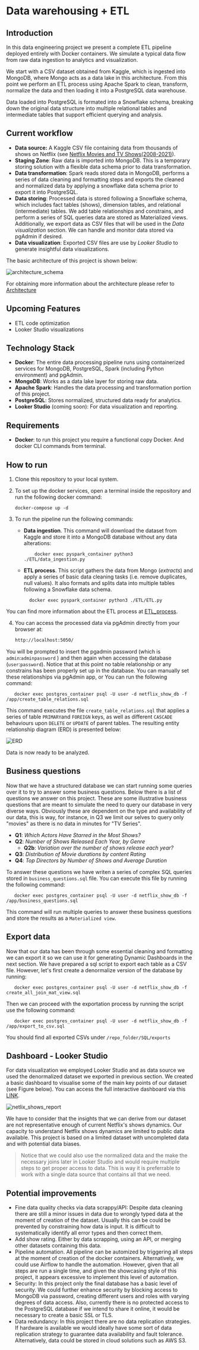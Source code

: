 # Data warehousing + ETL

## Introduction
In this data engineering project we present a complete ETL pipeline deployed entirely with Docker containers.
We simulate a typical data flow from raw data ingestion to analytics and visualization.

We start with a CSV dataset obtained from Kaggle, which is ingested into MongoDB, 
where Mongo acts as a data lake in this architecture. 
From this point we perform an ETL process using Apache Spark to clean, 
transform, normalize the data and then loading it into a PostgreSQL data warehouse.

Data loaded into PostgreSQL is formated into a Snowflake schema,
breaking down the original data structure into multiple relational tables and intermediate tables that support efficient querying and analysis.

## Current workflow
- **Data source:** A Kaggle CSV file containing data from thousands of shows on Netflix (see [Netflix Movies and TV Shows(2008-2021)](https://www.kaggle.com/datasets/shivamb/netflix-shows)).
- **Staging Zone**: Raw data is imported into MongoDB. This is a temporary storing solution with a flexible data schema prior to data transformation.
- **Data transformation**: Spark reads stored data in MongoDB, performs a series of data cleaning and formatting steps and exports the cleaned and normalized data by applying a snowflake data schema prior to export it into PostgreSQL.
- **Data storing**: Processed data is stored following a Snowflake schema, which includes fact tables (shows), dimension tables, and relational (intermediate) tables. We add table relationships and constrains, and perform a series of SQL queries data are stored as Materialized views. Additionally, we export data as CSV files that will be used in the _Data visualization_ section. We can handle and monitor data stored via pgAdmin if desired.
- **Data visualization**: Exported CSV files are use by _Looker Studio_ to generate insightful data visualizations.

The basic architecture of this project is shown below:

![architecture_schema](/doc/figures/architecture_schemadrawio.png)

For obtaining more information about the architecture please refer to [Architecture](./doc/architecture.md)

## Upcoming Features
- ETL code optimization
- Looker Studio visualizations

## Technology Stack
- **Docker**: The entire data processing pipeline runs using containerized services for MongoDB, PostgreSQL, Spark (including Python environment) and pgAdmin.
- **MongoDB**: Works as a data lake layer for storing raw data.
- **Apache Spark**: Handles the data processing and transformation portion of this project.
- **PostgreSQL**: Stores normalized, structured data ready for analytics.
- **Looker Studio** (coming soon): For data visualization and reporting.

## Requirements 
- **Docker**: to run this project you require a functional copy Docker. And docker CLI commands from terminal.

## How to run
1. Clone this repository to your local system.
2. To set up the docker services, open a terminal inside the repository and run the following docker command: 
   ```shell 
   docker-compose up -d 
   ```

3. To run the pipeline run the following commands:
   - **Data ingestion**. This command will download the dataset from Kaggle and store it into a MongoDB database without any data alterations:
     ```shell
         docker exec pyspark_container python3 ./ETL/data_ingestion.py
     ```
   - **ETL process**. This script gathers the data from Mongo (_extracts_) and apply a series of basic data cleaning tasks (i.e. remove duplicates, null values). It also formats and splits data into multiple tables following a Snowflake data schema.
      ```shell 
        docker exec pyspark_container python3 ./ETL/ETL.py 
      ```
You can find more information about the ETL process at [ETL_process](/doc/ETL_process.md).

4. You can access the processed data via pgAdmin directly from your browser at:
   ```html
   http://localhost:5050/
   ```
You will be prompted to insert the pgadmin password (which is `admin`:`adminpassword` ) and 
then again when accessing the database (`user`:`password`).
Notice that at this point no table relationship or any 
constrains has been properly set up in the database. 
You can manually set these relationships via pgAdmin app, 
or You can run the following command:
   ```shell
      docker exec postgres_container psql -U user -d netflix_show_db -f /app/create_table_relations.sql
   ```
This command executes the file `create_table_relations.sql` that applies a series of table `PRIMARY`and `FOREIGN` keys, 
as well as different `CASCADE` behaviours upon `DELETE` or `UPDATE` of parent tables. 
The resulting entity relationship diagram (ERD) is presented below:

![ERD](/doc/figures/ERD.png)

Data is now ready to be analyzed. 

## Business questions
Now that we have a structured database we can start running some queries over it to try to answer some business questions.
Below there is a list of questions we answer on this project. These are some illustrative business questions that are meant to simulate the need to query our database in very diverse ways. 
Obviously these are dependent on the type and availability of our data, this is way, for instance, in Q3 we limit our selves to query only "movies" as there is no data in minutes for "TV Series".

- **Q1**: _Which Actors Have Starred in the Most Shows?_
- **Q2**: _Number of Shows Released Each Year, by Genre_
  - **Q2b**: _Variation over the number of shows release each year?_
- **Q3**: _Distribution of Movie durations by content Rating_
- **Q4**: _Top Directors by Number of Shows and Average Duration_

 
 

To answer these questions we have writen a series of complex SQL queries stored in 
`business_questions.sql` file. You can execute this file by running the following command:
   ```shell
      docker exec postgres_container psql -U user -d netflix_show_db -f /app/business_questions.sql
   ```
This command will run multiple queries to answer these business questions and store the results
as a `Materialized view`.

## Export data
Now that our data has been through some essential cleaning and formatting we can export it so we can use it for generating Dynamic Dashboards in the next section.
We have prepared a sql script to export each table as a CSV file. However, let's first create a denormalize version of the database by running:

```shell
   docker exec postgres_container psql -U user -d netflix_show_db -f create_all_join_mat_view.sql
```

Then we can proceed with the exportation process by running the script use the following command:
```shell
   docker exec postgres_container psql -U user -d netflix_show_db -f /app/export_to_csv.sql
```
You should find all exported CSVs under `/repo_folder/SQL/exports`


## Dashboard - Looker Studio

For data visualization we employed Looker Studio and as data source we used the denormalized dataset we exported in previous section.
We created a basic dashboard to visualise some of the main key points of our dataset (see Figure below). You can access the full interactive dashboard via this [LINK](https://lookerstudio.google.com/reporting/8a19c36f-dd67-4d05-aff5-bcd71e0267f5).

![netlix_shows_report](./doc/figures/screenshot_netflix_report.png)

We have to consider that the insights that we can derive from our dataset are not representative enough of current Netflix's shows dynamics. Our capacity to understand Netflix shows dynamics are limited to public data available. This project is based on a limited dataset with uncompleted data and with potential data biases.

>Notice that we could also use the normalized data and the make the necessary joins later in Looker Studio and would require multiple steps to get proper access to data. This is way it is preferrable to work with a single data source that contains all that we need.

## Potential improvements
- Fine data quality checks via data scrappy/API: Despite data cleaning there are still a minor issues in data due to wrongly typed data at the moment of creation of the dataset. Usually this can be could be prevented by constraining how data is input. It is difficult to systematically identify all error types and then correct them.
- Add show rating. Either by data scrapping, using an API, or merging other datasets containing this data.
- Pipeline automation. All pipeline can be automized by triggering all steps at the moment of creation of the docker containers. Alternatively, we could use Airflow to handle the automation. However, given that all steps are run a single time, and given the showcasing style of this project, it appears excessive to implement this level of automation. 
- Security: In this project only the final database has a basic level of security. We could further enhance security by blocking access to MongoDB via password, creating different users and roles with varying degrees of data access. Also, currently there is no protected access to the PostgreSQL database if we intend to share it online, it would be necessary to create a basic SSL or TLS.
- Data redundancy: In this project there are no data replication strategies. If hardware is available we would ideally have some sort of data replication strategy to guarantee data availability and fault tolerance. Alternatively, data could be stored in cloud solutions such as AWS S3.
